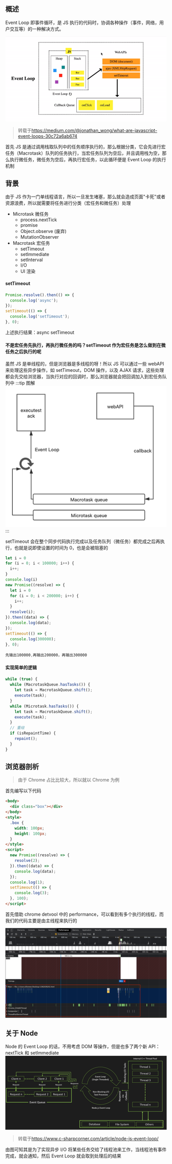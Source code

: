 ## 概述

Event Loop 即事件循环，是 JS 执行的代码时，协调各种操作（事件，网络，用户交互等）的一种解决方式。

<a data-fancybox title="Event Loop" href="/JavaScript/EventLoop.gif">![Event Loop](/JavaScript/EventLoop.gif)</a>

> 转载于<https://medium.com/@jonathan_wong/what-are-javascript-event-loops-30c72a6ab674>

首先 JS 是通过调用栈取队列中的任务顺序执行的，那么根据分类，它会先进行宏任务（Macrotask）队列的任务执行，当宏任务队列为空后，并且调用栈为空，那么执行微任务，微任务为空后，再执行宏任务，以此循环便是 Event Loop 的执行机制

## 背景

由于 JS 作为一门单线程语言，所以一旦发生堵塞，那么就会造成页面"卡死"或者资源浪费，所以就需要将任务进行分类（宏任务和微任务）处理

- Microtask 微任务
  - process.nextTick
  - promise
  - Object.observe (废弃)
  - MutationObserver
- Macrotask 宏任务
  - setTimeout
  - setImmediate
  - setInterval
  - I/O
  - UI 渲染

#### setTimeout

```js
Promise.resolve().then(() => {
  console.log('async');
});
setTimeout(() => {
  console.log('setTimeout');
}, 0);
```

上述执行结果：async setTimeout

#### 不是宏任务先执行，再执行微任务的吗？setTimeout 作为宏任务是怎么做到在微任务之后执行的呢

虽然 JS 是单线程的，但是浏览器是多线程的呀！所以 JS 可以通过一些 webAPI 来处理这些异步操作，如 setTimeout，DOM 操作，以及 AJAX 请求，这些处理都会先交给浏览器，当执行对应的回调时，那么浏览器就会把回调加入到宏任务队列中
:::tip 图解
<a data-fancybox title="Event Loop" href="/JavaScript/EventLoop.png">![Event Loop](/JavaScript/EventLoop.png)</a>
:::

setTimeout 会在整个同步代码执行完成以及任务队列（微任务）都完成之后再执行，也就是说即使设置的时间为 0，也是会被阻塞的

```js
let i = 0
for (i = 0; i < 100000; i++) {
  i++;
}
console.log(i)
new Promise((resolve) => {
  let i = 0
  for (i = 0; i < 200000; i++) {
    i++;
  }
  resolve(i);
}).then((data) => {
  console.log(data);
});
setTimeout(() => {
  console.log(300000);
}, 0);

先输出100000,再输出200000，再输出300000
```

#### 实现简单的逻辑

```js
while (true) {
  while (MacrotaskQueue.hasTasks()) {
    let task = MacrotaskQueue.shift();
    execute(task);
  }
  while (Microtask.hasTasks()) {
    let task = MacrotaskQueue.shift();
    execute(task);
  }
  // 重绘
  if (isRepaintTime) {
    repaint();
  }
}
```

## 浏览器剖析

> 由于 Chrome 占比比较大，所以就以 Chrome 为例

首先编写以下代码

```html
<body>
  <div class="box"></div>
</body>
<style>
  .box {
    width: 100px;
    height: 100px;
  }
</style>
<script>
  new Promise((resolve) => {
    resolve(2);
  }).then((data) => {
    console.log(data);
  });
  console.log(1);
  setTimeout(() => {
    console.log(3);
  }, 100);
</script>
```

首先借助 chrome detvool 中的 performance，可以看到有多个执行的线程，而我们的代码主要是由主线程来执行的

![performance_thread](/JavaScript/performance_thread.png)

## 关于 Node

Node 的 Event Loop 的话，不用考虑 DOM 等操作，但是也多了两个新 API：nextTick 和 setImmediate
<a data-fancybox title="Node Event Loop" href="/JavaScript/NodeEventLoop.png">![Node Event Loop](/JavaScript/NodeEventLoop.png)</a>

> 转载于<https://www.c-sharpcorner.com/article/node-js-event-loop/>

由图可知其是为了实现异步 I/O 将某些任务交给了线程池来工作，当线程池有事件完成，就会通知，然后 Event Loop 就会取到处理后的结果
